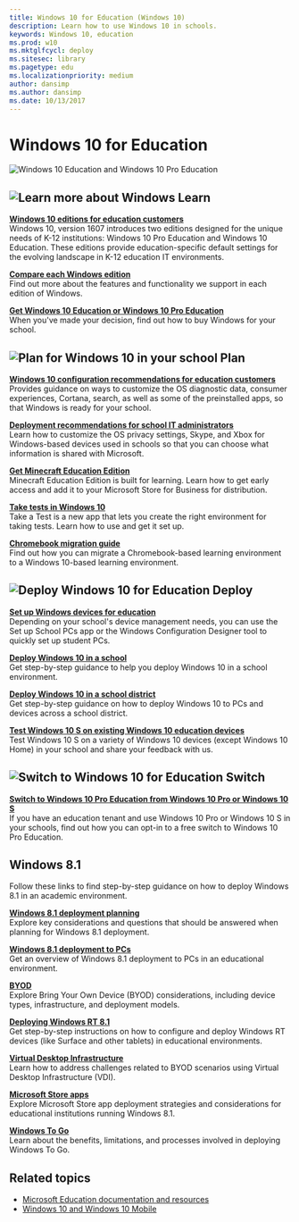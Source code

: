 ```yaml
---
title: Windows 10 for Education (Windows 10)
description: Learn how to use Windows 10 in schools.
keywords: Windows 10, education
ms.prod: w10
ms.mktglfcycl: deploy
ms.sitesec: library
ms.pagetype: edu
ms.localizationpriority: medium
author: dansimp
ms.author: dansimp
ms.date: 10/13/2017
---
```


# Windows 10 for Education

![Windows 10 Education and Windows 10 Pro Education](images/windows-10-for-education-banner.png)

## ![Learn more about Windows](images/education.png) Learn

<p><b><a href="windows-editions-for-education-customers.md" data-raw-source="[Windows 10 editions for education customers](windows-editions-for-education-customers.md)">Windows 10 editions for education customers</a></b><br />Windows 10, version 1607 introduces two editions designed for the unique needs of K-12 institutions: Windows 10 Pro Education and Windows 10 Education. These editions provide education-specific default settings for the evolving landscape in K-12 education IT environments.</p>
<p><b><a href="https://www.microsoft.com/WindowsForBusiness/Compare" data-raw-source="[Compare each Windows edition](https://www.microsoft.com/WindowsForBusiness/Compare)">Compare each Windows edition</a></b><br />Find out more about the features and functionality we support in each edition of Windows.</p>
<p><b><a href="https://www.microsoft.com/education/buy-license/overview-of-how-to-buy/default.aspx?tabshow=schools" data-raw-source="[Get Windows 10 Education or Windows 10 Pro Education](https://www.microsoft.com/education/buy-license/overview-of-how-to-buy/default.aspx?tabshow=schools)">Get Windows 10 Education or Windows 10 Pro Education</a></b><br />When you&#39;ve made your decision, find out how to buy Windows for your school.</p>

## ![Plan for Windows 10 in your school](images/clipboard.png) Plan

<p><b><a href="configure-windows-for-education.md" data-raw-source="[Windows 10 configuration recommendations for education customers](configure-windows-for-education.md)">Windows 10 configuration recommendations for education customers</a></b><br />Provides guidance on ways to customize the OS diagnostic data, consumer experiences, Cortana, search, as well as some of the preinstalled apps, so that Windows is ready for your school.</p>
<p><b><a href="edu-deployment-recommendations.md" data-raw-source="[Deployment recommendations for school IT administrators](edu-deployment-recommendations.md)">Deployment recommendations for school IT administrators</a></b><br />Learn how to customize the OS privacy settings, Skype, and Xbox for Windows-based devices used in schools so that you can choose what information is shared with Microsoft.</p>
<b><a href="get-minecraft-for-education.md" data-raw-source="[Get Minecraft Education Edition](get-minecraft-for-education.md)">Get Minecraft Education Edition</a></b><br />Minecraft Education Edition is built for learning. Learn how to get early access and add it to your Microsoft Store for Business for distribution.</p></div>
<div class="side-by-side-content-right"><p><b><a href="take-tests-in-windows-10.md" data-raw-source="[Take tests in Windows 10](take-tests-in-windows-10.md)">Take tests in Windows 10</a></b><br />Take a Test is a new app that lets you create the right environment for taking tests. Learn how to use and get it set up.</p>
<p><b><a href="chromebook-migration-guide.md" data-raw-source="[Chromebook migration guide](chromebook-migration-guide.md)">Chromebook migration guide</a></b><br />Find out how you can migrate a Chromebook-based learning environment to a Windows 10-based learning environment.</p>

## ![Deploy Windows 10 for Education](images/PCicon.png) Deploy

<p><b><a href="set-up-windows-10.md" data-raw-source="[Set up Windows devices for education](set-up-windows-10.md)">Set up Windows devices for education</a></b><br />Depending on your school&#39;s device management needs, you can use the Set up School PCs app or the Windows Configuration Designer tool to quickly set up student PCs.</p>
<p><b><a href="deploy-windows-10-in-a-school.md" data-raw-source="[Deploy Windows 10 in a school](deploy-windows-10-in-a-school.md)">Deploy Windows 10 in a school</a></b><br />Get step-by-step guidance to help you deploy Windows 10 in a school environment.</p>
<p><b><a href="deploy-windows-10-in-a-school-district.md" data-raw-source="[Deploy Windows 10 in a school district](deploy-windows-10-in-a-school-district.md)">Deploy Windows 10 in a school district</a></b><br />Get step-by-step guidance on how to deploy Windows 10 to PCs and devices across a school district.</p>
<p><b><a href="test-windows10s-for-edu.md" data-raw-source="[Test Windows 10 S on existing Windows 10 education devices](test-windows10s-for-edu.md)">Test Windows 10 S on existing Windows 10 education devices</a></b><br />Test Windows 10 S on a variety of Windows 10 devices (except Windows 10 Home) in your school and share your feedback with us.</p>

## ![Switch to Windows 10 for Education](images/windows.png) Switch

<p><b><a href="change-to-pro-education.md" data-raw-source="[Switch to Windows 10 Pro Education from Windows 10 Pro or Windows 10 S](change-to-pro-education.md)">Switch to Windows 10 Pro Education from Windows 10 Pro or Windows 10 S</a></b><br />If you have an education tenant and use Windows 10 Pro or Windows 10 S in your schools, find out how you can opt-in to a free switch to Windows 10 Pro Education.</p>


## Windows 8.1

Follow these links to find step-by-step guidance on how to deploy Windows 8.1 in an academic environment.

<p><b><a href="/previous-versions/windows/it-pro/windows-8.1-and-8/dn645509(v=ws.11)" target="_blank">Windows 8.1 deployment planning</a></b><br />Explore key considerations and questions that should be answered when planning for Windows 8.1 deployment.</p>
<p><b><a href="/previous-versions/windows/it-pro/windows-8.1-and-8/dn645528(v=ws.11)" target="_blank">Windows 8.1 deployment to PCs</a></b><br />Get an overview of Windows 8.1 deployment to PCs in an educational environment.</p>
<p><b><a href="/previous-versions/windows/it-pro/windows-8.1-and-8/dn645510(v=ws.11)" target="_blank">BYOD</a></b><br />Explore Bring Your Own Device (BYOD) considerations, including device types, infrastructure, and deployment models.</p>
<p><b><a href="/previous-versions/windows/it-pro/windows-8.1-and-8/dn645488(v=ws.11)" target="_blank">Deploying Windows RT 8.1</a></b><br />Get step-by-step instructions on how to configure and deploy Windows RT devices (like Surface and other tablets) in educational environments.</p>
<p><b><a href="/previous-versions/windows/it-pro/windows-8.1-and-8/dn645483(v=ws.11)" target="_blank">Virtual Desktop Infrastructure</a></b><br />Learn how to address challenges related to BYOD scenarios using Virtual Desktop Infrastructure (VDI).</p>
<p><b><a href="/previous-versions/windows/it-pro/windows-8.1-and-8/dn645532(v=ws.11)" target="_blank">Microsoft Store apps</a></b><br />Explore Microsoft Store app deployment strategies and considerations for educational institutions running Windows 8.1.</p>
<p><b><a href="/previous-versions/windows/it-pro/windows-8.1-and-8/dn645486(v=ws.11)" target="_blank">Windows To Go</a></b><br />Learn about the benefits, limitations, and processes involved in deploying Windows To Go.</p>

## Related topics
- [Microsoft Education documentation and resources](/education)
- [Windows 10 and Windows 10 Mobile](/windows/windows-10/)

<!--
<p><b><a href="/education/" target="_blank">Try it out: Windows 10 deployment (for education)</a></b><br />Learn how to upgrade devices running the Windows 7 operating system to Windows 10 Anniversary Update, and how to manage devices, apps, and users in Windows 10 Anniversary Update.<br /><br />For the best experience, use this guide in tandem with the <a href="https://vlabs.holsystems.com/vlabs/technet?eng=VLabs&auth=none&src=vlabs&altadd=true&labid=20949&lod=true" target="_blank">TechNet Virtual Lab: IT Pro Try-It-Out</a>.</p>
-->